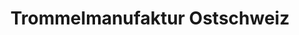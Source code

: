---
title: "Trommelmanufaktur Ostschweiz"
url: /fruemsen/trommelmanufaktur-ostschweiz/
shop: Instrumente
---